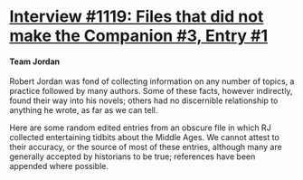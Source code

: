 # [Interview #1119: Files that did not make the Companion #3, Entry #1](https://www.theoryland.com/intvmain.php?i=1119#1)

#### Team Jordan

Robert Jordan was fond of collecting information on any number of topics, a practice followed by many authors. Some of these facts, however indirectly, found their way into his novels; others had no discernible relationship to anything he wrote, as far as we can tell.

Here are some random edited entries from an obscure file in which RJ collected entertaining tidbits about the Middle Ages. We cannot attest to their accuracy, or the source of most of these entries, although many are generally accepted by historians to be true; references have been appended where possible.

